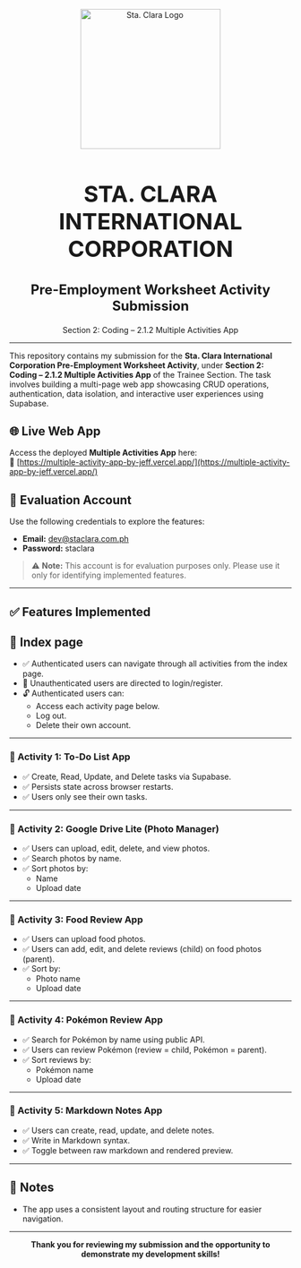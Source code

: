 <p align="center">
  <img src="https://staclara.com.ph/wp-content/uploads/2021/08/SCIC-trans-logo-new-FULL.png" width="250" alt="Sta. Clara Logo">
</p>

<h1 align="center" style="font-size: 2.5rem;">
  STA. CLARA INTERNATIONAL CORPORATION
</h1>

<h2 align="center" style="font-size: 1.5rem;">
  Pre-Employment Worksheet Activity Submission
</h2>

<p align="center">
  Section 2: Coding – 2.1.2 Multiple Activities App
</p>

---

This repository contains my submission for the **Sta. Clara International Corporation Pre-Employment Worksheet Activity**, under **Section 2: Coding – 2.1.2 Multiple Activities App** of the Trainee Section. The task involves building a multi-page web app showcasing CRUD operations, authentication, data isolation, and interactive user experiences using Supabase.

## 🌐 Live Web App

Access the deployed **Multiple Activities App** here:  
🔗 [https://multiple-activity-app-by-jeff.vercel.app/](https://multiple-activity-app-by-jeff.vercel.app/)

## 🔐 Evaluation Account

Use the following credentials to explore the features:

- **Email:** dev@staclara.com.ph  
- **Password:** staclara

> ⚠️ **Note:** This account is for evaluation purposes only. Please use it only for identifying implemented features.

---

## ✅ Features Implemented

## 🧭 Index page

- ✅ Authenticated users can navigate through all activities from the index page.
- 🔐 Unauthenticated users are directed to login/register.
- 🔓 Authenticated users can:
  - Access each activity page below.
  - Log out.
  - Delete their own account.

---

### 🔹 Activity 1: To-Do List App

- ✅ Create, Read, Update, and Delete tasks via Supabase.
- ✅ Persists state across browser restarts.
- ✅ Users only see their own tasks.

---

### 🔹 Activity 2: Google Drive Lite (Photo Manager)

- ✅ Users can upload, edit, delete, and view photos.
- ✅ Search photos by name.
- ✅ Sort photos by:
  - Name
  - Upload date

---

### 🔹 Activity 3: Food Review App

- ✅ Users can upload food photos.
- ✅ Users can add, edit, and delete reviews (child) on food photos (parent).
- ✅ Sort by:
  - Photo name
  - Upload date

---

### 🔹 Activity 4: Pokémon Review App

- ✅ Search for Pokémon by name using public API.
- ✅ Users can review Pokémon (review = child, Pokémon = parent).
- ✅ Sort reviews by:
  - Pokémon name
  - Upload date

---

### 🔹 Activity 5: Markdown Notes App

- ✅ Users can create, read, update, and delete notes.
- ✅ Write in Markdown syntax.
- ✅ Toggle between raw markdown and rendered preview.

---

## 📌 Notes

- The app uses a consistent layout and routing structure for easier navigation.

---

<p align="center"><b>Thank you for reviewing my submission and the opportunity to demonstrate my development skills!</b></p>
